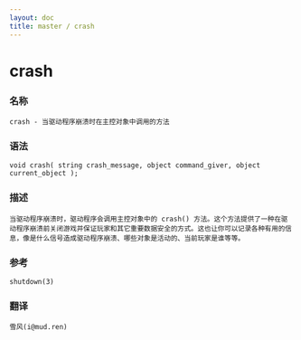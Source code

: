 ```yaml
---
layout: doc
title: master / crash
---
```

# crash

### 名称

    crash - 当驱动程序崩溃时在主控对象中调用的方法

### 语法

    void crash( string crash_message, object command_giver, object current_object );

### 描述

    当驱动程序崩溃时，驱动程序会调用主控对象中的 crash() 方法。这个方法提供了一种在驱动程序崩溃前关闭游戏并保证玩家和其它重要数据安全的方式。这也让你可以记录各种有用的信息，像是什么信号造成驱动程序崩溃、哪些对象是活动的、当前玩家是谁等等。

### 参考

    shutdown(3)

### 翻译

    雪风(i@mud.ren)
